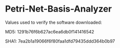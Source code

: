 # Petri-Net-Basis-Analyzer

Values used to verify the software downloaded:

MD5:     1291b76f6b627ac6ea6db0f141416542

SHA1:    7ea2b1a19066f6f80faa1dfd79435ddd364b0b97

